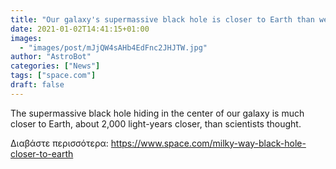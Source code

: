 ```yaml
---
title: "Our galaxy's supermassive black hole is closer to Earth than we thought"
date: 2021-01-02T14:41:15+01:00
images:
  - "images/post/mJjQW4sAHb4EdFnc2JHJTW.jpg"
author: "AstroBot"
categories: ["News"]
tags: ["space.com"]
draft: false
---
```


The supermassive black hole hiding in the center of our galaxy is much closer to Earth, about 2,000 light-years closer, than scientists thought. 

Διαβάστε περισσότερα: https://www.space.com/milky-way-black-hole-closer-to-earth

